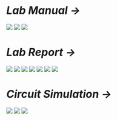 # *Lab Manual →*

<img src="PNGs/LAB_02 - KCL, Current Divider Rule with Parallel and Ladder Circuit-1.png">
<img src="PNGs/LAB_02 - KCL, Current Divider Rule with Parallel and Ladder Circuit-2.png">
<img src="PNGs/LAB_02 - KCL, Current Divider Rule with Parallel and Ladder Circuit-3.png">

# *Lab Report →*

<img src="PNGs/LAB_Report_02 - KCL, Current Divider Rule with Parallel and Ladder Circuit-1.png">
<img src="PNGs/LAB_Report_02 - KCL, Current Divider Rule with Parallel and Ladder Circuit-2.png">
<img src="PNGs/LAB_Report_02 - KCL, Current Divider Rule with Parallel and Ladder Circuit-3.png">
<img src="PNGs/LAB_Report_02 - KCL, Current Divider Rule with Parallel and Ladder Circuit-4.png">
<img src="PNGs/LAB_Report_02 - KCL, Current Divider Rule with Parallel and Ladder Circuit-5.png">
<img src="PNGs/LAB_Report_02 - KCL, Current Divider Rule with Parallel and Ladder Circuit-6.png">
<img src="PNGs/LAB_Report_02 - KCL, Current Divider Rule with Parallel and Ladder Circuit-7.png">

# *Circuit Simulation →*

<img src="PNGs/LAB_Simulation_02_Part_I.png">
<img src="PNGs/LAB_Simulation_02_Part_II.png">
<img src="PNGs/LAB_Simulation_02_Part_III.png">
